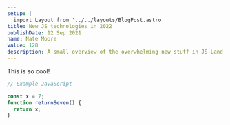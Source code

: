 ```yaml
---
setup: |
  import Layout from '../../layouts/BlogPost.astro'
title: New JS technologies in 2022
publishDate: 12 Sep 2021
name: Nate Moore
value: 128
description: A small overview of the overwhelming new stuff in JS-Land
---
```


This is so cool!

```javascript
// Example JavaScript

const x = 7;
function returnSeven() {
  return x;
}
```
